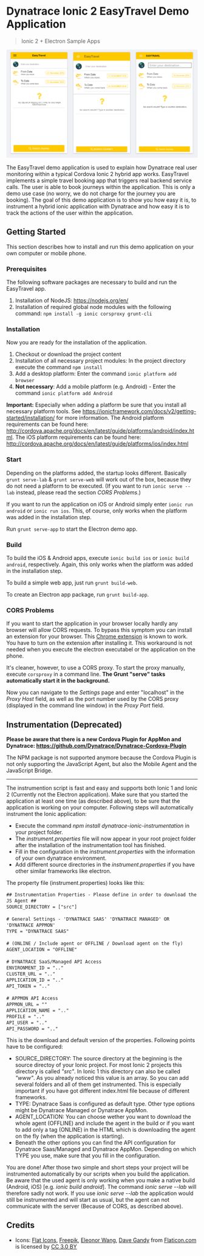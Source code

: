 # Dynatrace Ionic 2 EasyTravel Demo Application
> Ionic 2 + Electron Sample Apps

![Screenshot](docs/screenshot.PNG?raw=true "Screenshot of the app")

The EasyTravel demo application is used to explain how Dynatrace real user monitoring within a typical Cordova Ionic 2 hybrid app works. EasyTravel implements a simple travel booking app that triggers real backend service calls. The user is able to book journeys within the application. This is only a demo use case (no worry, we do not charge for the journey you are booking). The goal of this demo application is to show you how easy it is, to instrument a hybrid ionic application with Dynatrace and how easy it is to track the actions of the user within the application.

## Getting Started

This section describes how to install and run this demo application on your own computer or mobile phone.

### Prerequisites

The following software packages are necessary to build and run the EasyTravel app.

1. Installation of NodeJS: https://nodejs.org/en/
2. Installation of required global node modules with the following command: `npm install -g ionic corsproxy grunt-cli`

### Installation

Now you are ready for the installation of the application.

1. Checkout or download the project content
2. Installation of all necessary project modules: In the project directory execute the command `npm install`
3. Add a desktop platform: Enter the command `ionic platform add browser`
4. **Not necessary**: Add a mobile platform (e.g. Android) - Enter the command `ionic platform add Android`

**Important:** Especially when adding a platform be sure that you install all necessary platform tools. See https://ionicframework.com/docs/v2/getting-started/installation/ for more information. The Android platform requirements can be found here: http://cordova.apache.org/docs/en/latest/guide/platforms/android/index.html. The iOS platform requirements can be found here: http://cordova.apache.org/docs/en/latest/guide/platforms/ios/index.html

### Start

Depending on the platforms added, the startup looks different. Basically `grunt serve-lab` & `grunt serve-web` will work out of the box, because they do not need a platform to be executed. (If you want to run `ionic serve --lab` instead, please read the section *CORS Problems*.)

If you want to run the application on iOS or Android simply enter `ionic run android` or `ionic run ios`. This, of course, only works when the platform was added in the installation step.

Run `grunt serve-app` to start the Electron demo app.

### Build

To build the iOS & Android apps, execute `ionic build ios` or `ionic build android`, respectively. Again, this only works when the platform was added in the installation step.

To build a simple web app, just run `grunt build-web`.

To create an Electron app package, run `grunt build-app`.

### CORS Problems

If you want to start the application in your browser locally hardly any browser will allow CORS requests. To bypass this symptom you can install an extension for your browser. This [Chrome extension](https://chrome.google.com/webstore/detail/cors/dboaklophljenpcjkbbibpkbpbobnbld?utm_source=chrome-app-launcher-info-dialog) is known to work. You have to turn on the extension after installing it. This workaround is not needed when you execute the electron executabel or the application on the phone.

It's cleaner, however, to use a CORS proxy. To start the proxy manually, execute `corsproxy` in a command line. **The Grunt "serve" tasks automatically start it in the background.**

Now you can navigate to the *Settings* page and enter "localhost" in the *Proxy Host* field, as well as the port number used by the CORS proxy (displayed in the command line window) in the *Proxy Port* field.

## Instrumentation (Deprecated)

**Please be aware that there is a new Cordova Plugin for AppMon and Dynatrace: https://github.com/Dynatrace/Dynatrace-Cordova-Plugin**

The NPM package is not supported anymore because the Cordova Plugin is not only supporting the JavaScript Agent, but also the Mobile Agent and the JavaScript Bridge.

------------------

The instrumention script is fast and easy and supports both Ionic 1 and Ionic 2 (Currently not the Electron application). Make sure that you started the application at least one time (as described above), to be sure that the application is working on your computer. Following steps will automatically instrument the Ionic application:

* Execute the command *npm install dynatrace-ionic-instrumentation* in your project folder.
* The *instrument.properties* file will now appear in your root project folder after the installation of the instrumentation tool has finished.
* Fill in the configuration in the *instrument.properties* with the information of your own dynatrace environment.
* Add different source directories in the *instrument.properties* if you have other similar frameworks like electron.

The property file (instrument.properties) looks like this:

```
## Instrumentation Properties - Please define in order to download the JS Agent ##
SOURCE_DIRECTORY = ["src"]

# General Settings - 'DYNATRACE SAAS' 'DYNATRACE MANAGED' OR 'DYNATRACE APPMON'
TYPE = "DYNATRACE SAAS"

# (ONLINE / Include agent or OFFLINE / Download agent on the fly)
AGENT_LOCATION = "OFFLINE"

# DYNATRACE SaaS/Managed API Access 
ENVIRONMENT_ID = ".." 
CLUSTER_URL = ".."
APPLICATION_ID = ".."
API_TOKEN = ".."

# APPMON API Access
APPMON_URL = ""
APPLICATION_NAME = ".."
PROFILE = ".."
API_USER = ".."
API_PASSWORD = ".."
```

This is the download and default version of the properties. Following points have to be configured:

* SOURCE_DIRECTORY: The source directory at the beginning is the source directoy of your Ionic project. For most Ionic 2 projects this directory is called *"src"*. In Ionic 1 this directory can also be called *"www"*. As you already noticed this value is an array. So you can add several folders and all of them get instrumented. This is especially important if you have got different index.html file because of different frameworks.
* TYPE: Dynatrace Saas is configured as default type. Other type options might be Dynatrace Managed or Dynatrace AppMon. 
* AGENT_LOCATION: You can choose wether you want to download the whole agent (OFFLINE) and include the agent in the build or if you want to add only a tag (ONLINE) in the HTML which is downloading the agent on the fly (when the application is starting). 
* Beneath the other options you can find the API configuration for Dynatrace Saas/Managed and Dynatrace AppMon. Depending on which TYPE you use, make sure that you fill in the configuration. 

You are done! After those two simple and short steps your project will be instrumented automatically by our scripts when you build the application. Be aware that the used agent is only working when you make a native build (Android, iOS) [e.g. *ionic build android*]. The command *ionic serve --lab* will therefore sadly not work. If you use *ionic serve --lab* the application would still be instrumented and will start as usual, but the agent can not communicate with the server (Because of CORS, as described above). 

## Credits

* Icons: [Flat Icons](http://www.flaticon.com/authors/flat-icons), [Freepik](http://www.flaticon.com/authors/freepik), [Eleonor Wang](http://www.flaticon.com/authors/eleonor-wang), [Dave Gandy](http://www.flaticon.com/authors/dave-gandy) from [Flaticon.com](http://www.flaticon.com) is licensed by [CC 3.0 BY](http://creativecommons.org/licenses/by/3.0/)
